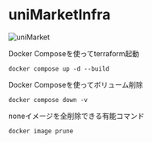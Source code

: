 # uniMarketInfra

![uniMarket](https://github.com/user-attachments/assets/2f289425-23f5-4169-8ec0-d3846c064cd6)

Docker Composeを使ってterraform起動
```shell
docker compose up -d --build
```
Docker Composeを使ってボリューム削除
```shell
docker compose down -v
```
noneイメージを全削除できる有能コマンド
```shell
docker image prune
```